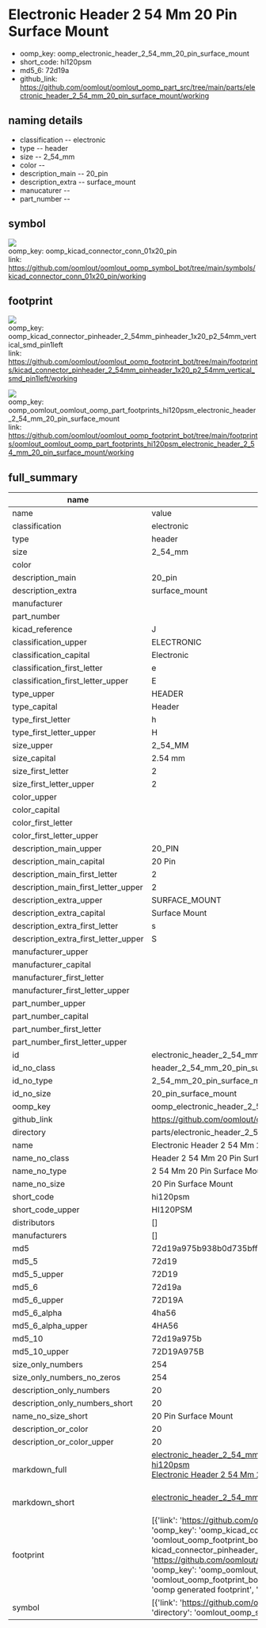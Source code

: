 # Electronic Header 2 54 Mm 20 Pin Surface Mount

  
* oomp_key: oomp_electronic_header_2_54_mm_20_pin_surface_mount 
* short_code: hi120psm
* md5_6: 72d19a  
* github_link: https://github.com/oomlout/oomlout_oomp_part_src/tree/main/parts/electronic_header_2_54_mm_20_pin_surface_mount/working  
## naming details
* classification -- electronic
* type -- header
* size -- 2_54_mm
* color -- 
* description_main -- 20_pin
* description_extra -- surface_mount
* manucaturer -- 
* part_number -- 



## symbol

![](symbol/{index}/working/working_600.png)  
oomp_key: oomp_kicad_connector_conn_01x20_pin  
link: https://github.com/oomlout/oomlout_oomp_symbol_bot/tree/main/symbols/kicad_connector_conn_01x20_pin/working  

## footprint

![](footprint/{index}/working/working_600.png)  
oomp_key: oomp_kicad_connector_pinheader_2_54mm_pinheader_1x20_p2_54mm_vertical_smd_pin1left  
link: https://github.com/oomlout/oomlout_oomp_footprint_bot/tree/main/footprints/kicad_connector_pinheader_2_54mm_pinheader_1x20_p2_54mm_vertical_smd_pin1left/working  

![](footprint/{index}/working/working_600.png)  
oomp_key: oomp_oomlout_oomlout_oomp_part_footprints_hi120psm_electronic_header_2_54_mm_20_pin_surface_mount  
link: https://github.com/oomlout/oomlout_oomp_footprint_bot/tree/main/footprints/oomlout_oomlout_oomp_part_footprints_hi120psm_electronic_header_2_54_mm_20_pin_surface_mount/working  

## full_summary
| name | value | 
| --- | --- | 
| name | value | 
| classification | electronic | 
| type | header | 
| size | 2_54_mm | 
| color |  | 
| description_main | 20_pin | 
| description_extra | surface_mount | 
| manufacturer |  | 
| part_number |  | 
| kicad_reference | J | 
| classification_upper | ELECTRONIC | 
| classification_capital | Electronic | 
| classification_first_letter | e | 
| classification_first_letter_upper | E | 
| type_upper | HEADER | 
| type_capital | Header | 
| type_first_letter | h | 
| type_first_letter_upper | H | 
| size_upper | 2_54_MM | 
| size_capital | 2.54 mm | 
| size_first_letter | 2 | 
| size_first_letter_upper | 2 | 
| color_upper |  | 
| color_capital |  | 
| color_first_letter |  | 
| color_first_letter_upper |  | 
| description_main_upper | 20_PIN | 
| description_main_capital | 20 Pin | 
| description_main_first_letter | 2 | 
| description_main_first_letter_upper | 2 | 
| description_extra_upper | SURFACE_MOUNT | 
| description_extra_capital | Surface Mount | 
| description_extra_first_letter | s | 
| description_extra_first_letter_upper | S | 
| manufacturer_upper |  | 
| manufacturer_capital |  | 
| manufacturer_first_letter |  | 
| manufacturer_first_letter_upper |  | 
| part_number_upper |  | 
| part_number_capital |  | 
| part_number_first_letter |  | 
| part_number_first_letter_upper |  | 
| id | electronic_header_2_54_mm_20_pin_surface_mount | 
| id_no_class | header_2_54_mm_20_pin_surface_mount | 
| id_no_type | 2_54_mm_20_pin_surface_mount | 
| id_no_size | 20_pin_surface_mount | 
| oomp_key | oomp_electronic_header_2_54_mm_20_pin_surface_mount | 
| github_link | https://github.com/oomlout/oomlout_oomp_part_src/tree/main/parts/electronic_header_2_54_mm_20_pin_surface_mount/working | 
| directory | parts/electronic_header_2_54_mm_20_pin_surface_mount | 
| name | Electronic Header 2 54 Mm 20 Pin Surface Mount | 
| name_no_class | Header 2 54 Mm 20 Pin Surface Mount | 
| name_no_type | 2 54 Mm 20 Pin Surface Mount | 
| name_no_size | 20 Pin Surface Mount | 
| short_code | hi120psm | 
| short_code_upper | HI120PSM | 
| distributors | [] | 
| manufacturers | [] | 
| md5 | 72d19a975b938b0d735bffe1daa30aaf | 
| md5_5 | 72d19 | 
| md5_5_upper | 72D19 | 
| md5_6 | 72d19a | 
| md5_6_upper | 72D19A | 
| md5_6_alpha | 4ha56 | 
| md5_6_alpha_upper | 4HA56 | 
| md5_10 | 72d19a975b | 
| md5_10_upper | 72D19A975B | 
| size_only_numbers | 254 | 
| size_only_numbers_no_zeros | 254 | 
| description_only_numbers | 20 | 
| description_only_numbers_short | 20 | 
| name_no_size_short | 20 Pin Surface Mount | 
| description_or_color | 20 | 
| description_or_color_upper | 20 | 
| markdown_full | [electronic_header_2_54_mm_20_pin_surface_mount](https://github.com/oomlout/oomlout_oomp_part_src/tree/main/parts/electronic_header_2_54_mm_20_pin_surface_mount/working)<br>[hi120psm](https://github.com/oomlout/oomlout_oomp_part_src/tree/main/parts/electronic_header_2_54_mm_20_pin_surface_mount/working)<br>[Electronic Header 2 54 Mm 20 Pin Surface Mount](https://github.com/oomlout/oomlout_oomp_part_src/tree/main/parts/electronic_header_2_54_mm_20_pin_surface_mount/working)<br><br> | 
| markdown_short | [electronic_header_2_54_mm_20_pin_surface_mount](https://github.com/oomlout/oomlout_oomp_part_src/tree/main/parts/electronic_header_2_54_mm_20_pin_surface_mount/working)<br><br> | 
| footprint | [{'link': 'https://github.com/oomlout/oomlout_oomp_footprint_bot/tree/main/foootprntss/kicad_connector_pinheader_2_54mm_pinheader_1x20_p2_54mm_vertical_smd_pin1left', 'oomp_key': 'oomp_kicad_connector_pinheader_2_54mm_pinheader_1x20_p2_54mm_vertical_smd_pin1left', 'directory': 'oomlout_oomp_footprint_bot/footprints/kicad_connector_pinheader_2_54mm_pinheader_1x20_p2_54mm_vertical_smd_pin1left//working/working.kicad_mod', 'note': 'source footprint kicad_connector_pinheader_2_54mm_pinheader_1x20_p2_54mm_vertical_smd_pin1left', 'index': 0}, {'link': 'https://github.com/oomlout/oomlout_oomp_footprint_bot/tree/main/foootprntss/oomlout_oomlout_oomp_part_footprints_hi120psm_electronic_header_2_54_mm_20_pin_surface_mount', 'oomp_key': 'oomp_oomlout_oomlout_oomp_part_footprints_hi120psm_electronic_header_2_54_mm_20_pin_surface_mount', 'directory': 'oomlout_oomp_footprint_bot/footprints/oomlout_oomlout_oomp_part_footprints_hi120psm_electronic_header_2_54_mm_20_pin_surface_mount//working/working.kicad_mod', 'note': 'oomp generated footprint', 'index': 1}] | 
| symbol | [{'link': 'https://github.com/oomlout/oomlout_oomp_symbol_bot/tree/main/symbols/kicad_connector_conn_01x20_pin', 'oomp_key': 'oomp_kicad_connector_conn_01x20_pin', 'directory': 'oomlout_oomp_symbol_bot/symbols/kicad_connector_conn_01x20_pin//working/working.kicad_sym', 'index': 0}] | 
